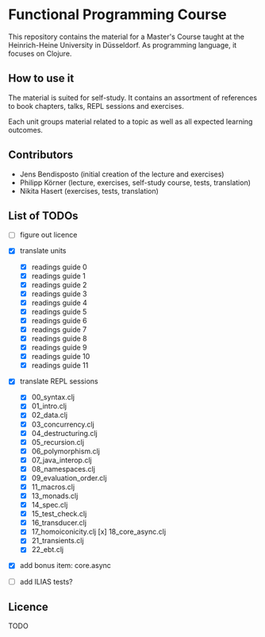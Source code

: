 # Functional Programming Course

This repository contains the material for a Master's Course taught at the Heinrich-Heine University in Düsseldorf.
As programming language, it focuses on Clojure.


## How to use it

The material is suited for self-study.
It contains an assortment of references to book chapters, talks, REPL sessions and exercises.

Each unit groups material related to a topic as well as all expected learning outcomes.


## Contributors

- Jens Bendisposto (initial creation of the lecture and exercises)
- Philipp Körner (lecture, exercises, self-study course, tests, translation)
- Nikita Hasert (exercises, tests, translation)


## List of TODOs

- [ ] figure out licence
- [x] translate units
  - [x] readings guide 0
  - [x] readings guide 1
  - [x] readings guide 2
  - [x] readings guide 3
  - [x] readings guide 4
  - [x] readings guide 5
  - [x] readings guide 6
  - [x] readings guide 7
  - [x] readings guide 8
  - [x] readings guide 9
  - [x] readings guide 10
  - [x] readings guide 11
- [x] translate REPL sessions
  - [x] 00_syntax.clj
  - [x] 01_intro.clj
  - [x] 02_data.clj
  - [x] 03_concurrency.clj
  - [x] 04_destructuring.clj
  - [x] 05_recursion.clj
  - [x] 06_polymorphism.clj
  - [x] 07_java_interop.clj
  - [x] 08_namespaces.clj
  - [x] 09_evaluation_order.clj
  - [x] 11_macros.clj
  - [x] 13_monads.clj
  - [x] 14_spec.clj
  - [x] 15_test_check.clj
  - [x] 16_transducer.clj
  - [x] 17_homoiconicity.clj
    [x] 18_core_async.clj
  - [x] 21_transients.clj
  - [x] 22_ebt.clj
- [x] add bonus item: core.async
- [ ] add ILIAS tests?


## Licence

TODO
